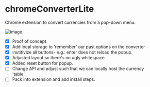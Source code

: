 # chromeConverterLite
Chrome extension to convert currencies from a pop-down menu.

![image](https://user-images.githubusercontent.com/48991065/156486662-dd9f0f08-1bf7-472b-8788-12c274f3e007.png)

- [x] Proof of concept.
- [x] Add local storage to 'remember' our past options on the converter
- [x] Inutitivize all buttons- e.g.: enter does not reload the popup.
- [x] Adjusted layout so there's no ugly whitespace
- [x] Added reset button for popup.
- [ ] Change API and adjust such that we can locally host the currency 'table'. 
- [ ] Pack into extension and add install steps.
